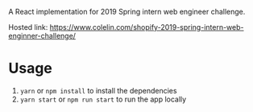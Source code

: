 A React implementation for 2019 Spring intern web engineer challenge.

Hosted link: https://www.colelin.com/shopify-2019-spring-intern-web-enginner-challenge/

# Usage

1. `yarn` or `npm install` to install the dependencies
2. `yarn start` or `npm run start` to run the app locally
